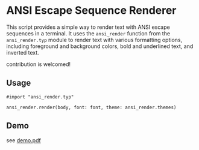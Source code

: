 # ANSI Escape Sequence Renderer

This script provides a simple way to render text with ANSI escape sequences in a terminal. It uses the `ansi_render` function from the `ansi_render.typ` module to render text with various formatting options, including foreground and background colors, bold and underlined text, and inverted text.

contribution is welcomed!

## Usage

```typst
#import "ansi_render.typ"

ansi_render.render(body, font: font, theme: ansi_render.themes)
```

## Demo

see [demo.pdf](https://github.com/8LWXpg/typst-ansi_render/blob/master/demo.pdf)
